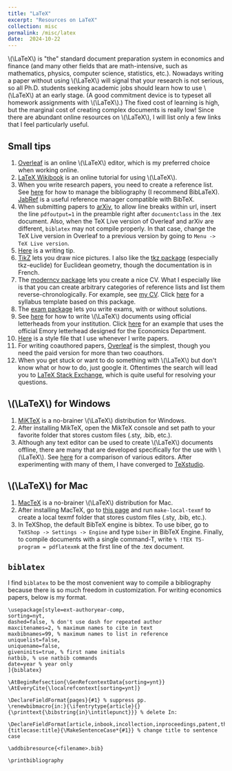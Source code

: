```yaml
---
title: "LaTeX"
excerpt: "Resources on LaTeX"
collection: misc
permalink: /misc/latex
date:  2024-10-22
---
```


\\(\LaTeX\\) is "the" standard document preparation system in economics and finance (and many other fields that are math-intensive, such as mathematics, physics, computer science, statistics, etc.).  Nowadays writing a paper without using \\(\LaTeX\\) will signal that your research is not serious, so all Ph.D. students seeking academic jobs should learn how to use \\(\LaTeX\\) at an early stage.  (A good commitment device is to typeset all homework assignments with \\(\LaTeX\\).)  The fixed cost of learning is high, but the marginal cost of creating complex documents is really low!  Since there are abundant online resources on \\(\LaTeX\\), I will list only a few links that I feel particularly useful.

## Small tips

1. [Overleaf](https://www.overleaf.com) is an online \\(\LaTeX\\) editor, which is my preferred choice when working online.
1. [LaTeX Wikibook](https://en.wikibooks.org/wiki/LaTeX) is an online tutorial for using \\(\LaTeX\\).
1. When you write research papers, you need to create a reference list. See [here](https://en.wikibooks.org/wiki/LaTeX/Bibliography_Management) for how to manage the bibliography (I recommend BibLaTeX). [JabRef](http://www.jabref.org/) is a useful reference manager compatible with BibTeX.
1. When submitting papers to [arXiv](https://arxiv.org/), to allow line breaks within url, insert the line `pdfoutput=1` in the preamble right after `documentclass` in the .tex document. Also, when the TeX Live version of Overleaf and arXiv are different, `biblatex` may not compile properly. In that case, change the TeX Live version in Overleaf to a previous version by going to `Menu -> TeX Live version`.
1. [Here](/files/latextips.pdf) is a writing tip.
1. [TikZ](https://en.wikibooks.org/wiki/LaTeX/PGF/TikZ) lets you draw nice pictures. I also like the [tkz package](https://ctan.org/tex-archive/macros/latex/contrib/tkz) (especially tkz-euclide) for Euclidean geometry, though the documentation is in French.
1. The [moderncv package](https://ctan.org/tex-archive/macros/latex/contrib/moderncv) lets you create a nice CV.  What I especially like is that you can create arbitrary categories of reference lists and list them reverse-chronologically. For example, see [my CV](https://alexisakira.github.io/cv/). Click [here](/files/syllabus_template.zip) for a syllabus template based on this package.
1. The [exam package](https://ctan.org/tex-archive/macros/latex/contrib/exam) lets you write exams, with or without solutions.
1. See [here](https://tex.stackexchange.com/questions/837/pdf-letterhead-as-document-background) for how to write \\(\LaTeX\\) documents using official letterheads from your institution. Click [here](/files/university_letter_template.zip) for an example that uses the official Emory letterhead designed for the Economics Department.
1. [Here](/files/test.sty) is a style file that I use whenever I write papers.
1. For writing coauthored papers, [Overleaf](https://www.overleaf.com) is the simplest, though you need the paid version for more than two coauthors.
1. When you get stuck or want to do something with \\(\LaTeX\\) but don't know what or how to do, just google it.  Oftentimes the search will lead you to [LaTeX Stack Exchange](https://tex.stackexchange.com/), which is quite useful for resolving your questions.

## \\(\LaTeX\\) for Windows

1. [MiKTeX](https://miktex.org/) is a no-brainer \\(\LaTeX\\) distribution for Windows.
1. After installing MikTeX, open the MikTeX console and set path to your favorite folder that stores custom files (.sty, .bib, etc.).
1. Although any text editor can be used to create \\(\LaTeX\\) documents offline, there are many that are developed specifically for the use with \\(\LaTeX\\). See [here](https://en.wikipedia.org/wiki/Comparison_of_TeX_editors) for a comparison of various editors.  After experimenting with many of them, I have converged to [TeXstudio](https://texstudio.org/).

## \\(\LaTeX\\) for Mac

1. [MacTeX](https://www.tug.org/mactex/) is a no-brainer \\(\LaTeX\\) distribution for Mac.
1. After installing MacTeX, go to [this page](https://github.com/amunn/make-local-texmf) and run ``make-local-texmf`` to create a local texmf folder that stores custom files (.sty, .bib, etc.).
1. In TeXShop, the default BibTeX engine is bibtex. To use biber, go to ``TeXShop -> Settings -> Engine`` and type ``biber`` in BibTeX Engine. Finally, to compile documents with a single command-T, write ``% !TEX TS-program = pdflatexmk`` at the first line of the .tex document.

## `biblatex`

I find `biblatex` to be the most convenient way to compile a bibliography because there is so much freedom in customization. For writing economics papers, below is my format.

````
\usepackage[style=ext-authoryear-comp,
sorting=nyt,
dashed=false, % don't use dash for repeated author
maxcitenames=2, % maximum names to cite in text
maxbibnames=99, % maximum names to list in reference
uniquelist=false,
uniquename=false,
giveninits=true, % first name initials
natbib, % use natbib commands
date=year % year only
]{biblatex}

\AtBeginRefsection{\GenRefcontextData{sorting=ynt}}
\AtEveryCite{\localrefcontext[sorting=ynt]}

\DeclareFieldFormat{pages}{#1} % suppress pp.
\renewbibmacro{in:}{\ifentrytype{article}{}{\printtext{\bibstring{in}\intitlepunct}}} % delete In:

\DeclareFieldFormat[article,inbook,incollection,inproceedings,patent,thesis,unpublished]{titlecase:title}{\MakeSentenceCase*{#1}} % change title to sentence case

\addbibresource{<filename>.bib}

\printbibliography

````